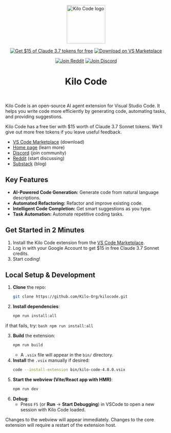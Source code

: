 <p align="center">
  <a href="https://marketplace.visualstudio.com/items?itemName=kilocode.Kilo-Code" target="_blank" rel="noopener noreferrer">
    <img width="120" src="https://kilocode.ai/kilo-v1.svg" alt="Kilo Code logo">
  </a>
  
</p>
<div align="center">

    
  <a href="https://marketplace.visualstudio.com/items?itemName=kilocode.Kilo-Code" target="_blank"><img src="https://img.shields.io/badge/Get%20%2415%20%20of%20free%20tokens%20for%20Claude%203.7-green?style=for-the-badge&logo=visualstudiocode&logoColor=white" alt="Get $15 of Claude 3.7 tokens for free"></a>
  <a href="https://marketplace.visualstudio.com/items?itemName=kilocode.Kilo-Code" target="_blank"><img src="https://img.shields.io/badge/Download%20on%20VS%20Marketplace-blue?style=for-the-badge&logo=visualstudiocode&logoColor=white" alt="Download on VS Marketplace"></a>
  
  <a href="https://www.reddit.com/r/kilocode/" target="_blank"><img src="https://img.shields.io/badge/Join%20Reddit-FF4500?style=for-the-badge&logo=reddit&logoColor=white" alt="Join Reddit"></a>
    <a href="https://discord.gg/fxrhCFGhkP" target="_blank"><img src="https://img.shields.io/badge/Join%20Discord-5865F2?style=for-the-badge&logo=discord&logoColor=white" alt="Join Discord"></a>
</div>


<div align="center">
  <h1>Kilo Code</h1>
</div>
<br/>

Kilo Code is an open-source AI agent extension for Visual Studio Code. It helps you write code more efficiently by generating code, automating tasks, and providing suggestions.

Kilo Code has a free tier with $15 worth of Claude 3.7 Sonnet tokens. We'll give out more free tokens if you leave useful feedback.

- [VS Code Marketplace](https://marketplace.visualstudio.com/items?itemName=kilocode.Kilo-Code) (download)
- [Home page](https://kilocode.ai) (learn more)
- [Discord](https://discord.gg/fxrhCFGhkP) (join community)
- [Reddit](https://www.reddit.com/r/kilocode/) (start discussing)
- [Substack](https://blog.kilocode.ai/) (blog)

## Key Features

- **AI-Powered Code Generation:** Generate code from natural language descriptions.
- **Automated Refactoring:** Refactor and improve existing code.
- **Intelligent Code Completion:** Get smart suggestions as you type.
- **Task Automation:** Automate repetitive coding tasks.

## Get Started in 2 Minutes

1.  Install the Kilo Code extension from the [VS Code Marketplace](https://marketplace.visualstudio.com/items?itemName=kilocode.Kilo-Code).
2.  Log in with your Google Account to get $15 in free Claude 3.7 Sonnet credits.
3.  Start coding!

## Local Setup & Development

1. **Clone** the repo:
    ```bash
    git clone https://github.com/Kilo-Org/kilocode.git
    ```
2. **Install dependencies**:
    ```bash
    npm run install:all
    ```

if that fails, try:
`bash
    npm run install:all
    `

3. **Build** the extension:
    ```bash
    npm run build
    ```
    - A `.vsix` file will appear in the `bin/` directory.
4. **Install** the `.vsix` manually if desired:
    ```bash
    code --install-extension bin/kilo-code-4.0.0.vsix
    ```
5. **Start the webview (Vite/React app with HMR)**:
    ```bash
    npm run dev
    ```
6. **Debug**:
    - Press `F5` (or **Run** → **Start Debugging**) in VSCode to open a new session with Kilo Code loaded.

Changes to the webview will appear immediately. Changes to the core extension will require a restart of the extension host.
